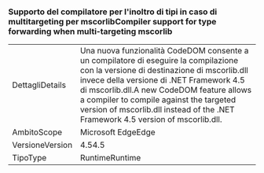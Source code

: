 ### <a name="compiler-support-for-type-forwarding-when-multi-targeting-mscorlib"></a><span data-ttu-id="ba305-101">Supporto del compilatore per l'inoltro di tipi in caso di multitargeting per mscorlib</span><span class="sxs-lookup"><span data-stu-id="ba305-101">Compiler support for type forwarding when multi-targeting mscorlib</span></span>

|   |   |
|---|---|
|<span data-ttu-id="ba305-102">Dettagli</span><span class="sxs-lookup"><span data-stu-id="ba305-102">Details</span></span>|<span data-ttu-id="ba305-103">Una nuova funzionalità CodeDOM consente a un compilatore di eseguire la compilazione con la versione di destinazione di mscorlib.dll invece della versione di .NET Framework 4.5 di mscorlib.dll.</span><span class="sxs-lookup"><span data-stu-id="ba305-103">A new CodeDOM feature allows a compiler to compile against the targeted version of mscorlib.dll instead of the .NET Framework 4.5 version of mscorlib.dll.</span></span>|
|<span data-ttu-id="ba305-104">Ambito</span><span class="sxs-lookup"><span data-stu-id="ba305-104">Scope</span></span>|<span data-ttu-id="ba305-105">Microsoft Edge</span><span class="sxs-lookup"><span data-stu-id="ba305-105">Edge</span></span>|
|<span data-ttu-id="ba305-106">Versione</span><span class="sxs-lookup"><span data-stu-id="ba305-106">Version</span></span>|<span data-ttu-id="ba305-107">4.5</span><span class="sxs-lookup"><span data-stu-id="ba305-107">4.5</span></span>|
|<span data-ttu-id="ba305-108">Tipo</span><span class="sxs-lookup"><span data-stu-id="ba305-108">Type</span></span>|<span data-ttu-id="ba305-109">Runtime</span><span class="sxs-lookup"><span data-stu-id="ba305-109">Runtime</span></span>|

